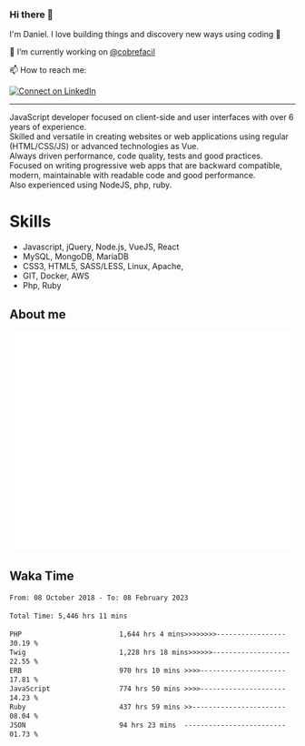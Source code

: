 ### Hi there 👋

I'm Daniel. I love building things and discovery new ways using coding :raised_hands: 

🔭 I’m currently working on [@cobrefacil](https://www.cobrefacil.com.br/)

📫 How to reach me:

[![Connect on LinkedIn](https://img.shields.io/badge/--linkedin?label=LinkedIn&logo=LinkedIn&style=social)](https://www.linkedin.com/in/daniel-cerverizzo/)

---

JavaScript developer focused on client-side and user interfaces with over 6 years of experience.  
Skilled and versatile in creating websites or web applications using regular (HTML/CSS/JS) or advanced technologies as Vue.  
Always driven performance, code quality, tests and good practices.  
 Focused on writing progressive web apps that are backward compatible, modern, maintainable with readable code and good performance.  
Also experienced using NodeJS, php, ruby. 


# Skills

 - Javascript, jQuery, Node.js, VueJS, React
 - MySQL, MongoDB, MariaDB    
 - CSS3, HTML5, SASS/LESS,  Linux, Apache,
 - GIT, Docker, AWS
 - Php, Ruby

## About me

![Metrics](/github-metrics.svg)

## Waka Time

<!--START_SECTION:waka-->

```text
From: 08 October 2018 - To: 08 February 2023

Total Time: 5,446 hrs 11 mins

PHP                        1,644 hrs 4 mins>>>>>>>>-----------------   30.19 %
Twig                       1,228 hrs 18 mins>>>>>>-------------------   22.55 %
ERB                        970 hrs 10 mins >>>>---------------------   17.81 %
JavaScript                 774 hrs 50 mins >>>>---------------------   14.23 %
Ruby                       437 hrs 59 mins >>-----------------------   08.04 %
JSON                       94 hrs 23 mins  -------------------------   01.73 %
```

<!--END_SECTION:waka-->

